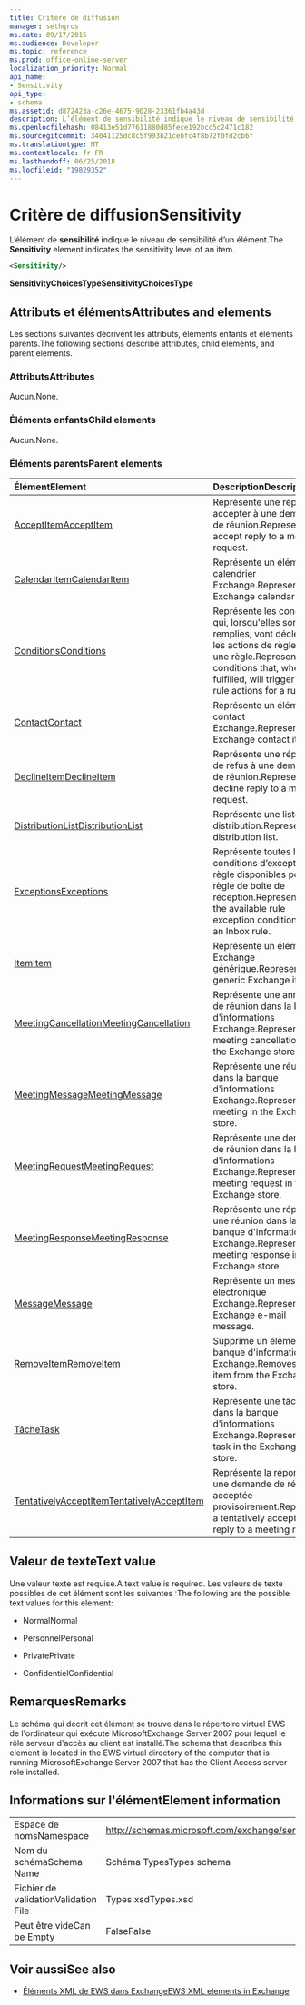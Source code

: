 ```yaml
---
title: Critère de diffusion
manager: sethgros
ms.date: 09/17/2015
ms.audience: Developer
ms.topic: reference
ms.prod: office-online-server
localization_priority: Normal
api_name:
- Sensitivity
api_type:
- schema
ms.assetid: d872423a-c26e-4675-9028-23361fb4a43d
description: L’élément de sensibilité indique le niveau de sensibilité d’un élément.
ms.openlocfilehash: 08413e51d77611880d85fece192bcc5c2471c182
ms.sourcegitcommit: 34041125dc8c5f993b21cebfc4f8b72f0fd2cb6f
ms.translationtype: MT
ms.contentlocale: fr-FR
ms.lasthandoff: 06/25/2018
ms.locfileid: "19829352"
---
```

# <a name="sensitivity"></a><span data-ttu-id="2b8a3-103">Critère de diffusion</span><span class="sxs-lookup"><span data-stu-id="2b8a3-103">Sensitivity</span></span>

<span data-ttu-id="2b8a3-104">L’élément de **sensibilité** indique le niveau de sensibilité d’un élément.</span><span class="sxs-lookup"><span data-stu-id="2b8a3-104">The **Sensitivity** element indicates the sensitivity level of an item.</span></span> 
  
```XML
<Sensitivity/>
```

 <span data-ttu-id="2b8a3-105">**SensitivityChoicesType**</span><span class="sxs-lookup"><span data-stu-id="2b8a3-105">**SensitivityChoicesType**</span></span>
## <a name="attributes-and-elements"></a><span data-ttu-id="2b8a3-106">Attributs et éléments</span><span class="sxs-lookup"><span data-stu-id="2b8a3-106">Attributes and elements</span></span>

<span data-ttu-id="2b8a3-107">Les sections suivantes décrivent les attributs, éléments enfants et éléments parents.</span><span class="sxs-lookup"><span data-stu-id="2b8a3-107">The following sections describe attributes, child elements, and parent elements.</span></span>
  
### <a name="attributes"></a><span data-ttu-id="2b8a3-108">Attributs</span><span class="sxs-lookup"><span data-stu-id="2b8a3-108">Attributes</span></span>

<span data-ttu-id="2b8a3-109">Aucun.</span><span class="sxs-lookup"><span data-stu-id="2b8a3-109">None.</span></span>
  
### <a name="child-elements"></a><span data-ttu-id="2b8a3-110">Éléments enfants</span><span class="sxs-lookup"><span data-stu-id="2b8a3-110">Child elements</span></span>

<span data-ttu-id="2b8a3-111">Aucun.</span><span class="sxs-lookup"><span data-stu-id="2b8a3-111">None.</span></span>
  
### <a name="parent-elements"></a><span data-ttu-id="2b8a3-112">Éléments parents</span><span class="sxs-lookup"><span data-stu-id="2b8a3-112">Parent elements</span></span>

|<span data-ttu-id="2b8a3-113">**Élément**</span><span class="sxs-lookup"><span data-stu-id="2b8a3-113">**Element**</span></span>|<span data-ttu-id="2b8a3-114">**Description**</span><span class="sxs-lookup"><span data-stu-id="2b8a3-114">**Description**</span></span>|
|:-----|:-----|
|[<span data-ttu-id="2b8a3-115">AcceptItem</span><span class="sxs-lookup"><span data-stu-id="2b8a3-115">AcceptItem</span></span>](acceptitem.md) <br/> |<span data-ttu-id="2b8a3-116">Représente une réponse à accepter à une demande de réunion.</span><span class="sxs-lookup"><span data-stu-id="2b8a3-116">Represents an accept reply to a meeting request.</span></span>  <br/> |
|[<span data-ttu-id="2b8a3-117">CalendarItem</span><span class="sxs-lookup"><span data-stu-id="2b8a3-117">CalendarItem</span></span>](calendaritem.md) <br/> |<span data-ttu-id="2b8a3-118">Représente un élément de calendrier Exchange.</span><span class="sxs-lookup"><span data-stu-id="2b8a3-118">Represents an Exchange calendar item.</span></span>  <br/> |
|[<span data-ttu-id="2b8a3-119">Conditions</span><span class="sxs-lookup"><span data-stu-id="2b8a3-119">Conditions</span></span>](conditions.md) <br/> |<span data-ttu-id="2b8a3-120">Représente les conditions qui, lorsqu'elles sont remplies, vont déclencher les actions de règle pour une règle.</span><span class="sxs-lookup"><span data-stu-id="2b8a3-120">Represents the conditions that, when fulfilled, will trigger the rule actions for a rule.</span></span>  <br/> |
|[<span data-ttu-id="2b8a3-121">Contact</span><span class="sxs-lookup"><span data-stu-id="2b8a3-121">Contact</span></span>](contact.md) <br/> |<span data-ttu-id="2b8a3-122">Représente un élément de contact Exchange.</span><span class="sxs-lookup"><span data-stu-id="2b8a3-122">Represents an Exchange contact item.</span></span>  <br/> |
|[<span data-ttu-id="2b8a3-123">DeclineItem</span><span class="sxs-lookup"><span data-stu-id="2b8a3-123">DeclineItem</span></span>](declineitem.md) <br/> |<span data-ttu-id="2b8a3-124">Représente une réponse de refus à une demande de réunion.</span><span class="sxs-lookup"><span data-stu-id="2b8a3-124">Represents a decline reply to a meeting request.</span></span>  <br/> |
|[<span data-ttu-id="2b8a3-125">DistributionList</span><span class="sxs-lookup"><span data-stu-id="2b8a3-125">DistributionList</span></span>](distributionlist.md) <br/> |<span data-ttu-id="2b8a3-126">Représente une liste de distribution.</span><span class="sxs-lookup"><span data-stu-id="2b8a3-126">Represents a distribution list.</span></span>  <br/> |
|[<span data-ttu-id="2b8a3-127">Exceptions</span><span class="sxs-lookup"><span data-stu-id="2b8a3-127">Exceptions</span></span>](exceptions.md) <br/> |<span data-ttu-id="2b8a3-128">Représente toutes les conditions d’exception de règle disponibles pour une règle de boîte de réception.</span><span class="sxs-lookup"><span data-stu-id="2b8a3-128">Represents all the available rule exception conditions for an Inbox rule.</span></span>  <br/> |
|[<span data-ttu-id="2b8a3-129">Item</span><span class="sxs-lookup"><span data-stu-id="2b8a3-129">Item</span></span>](item.md) <br/> |<span data-ttu-id="2b8a3-130">Représente un élément Exchange générique.</span><span class="sxs-lookup"><span data-stu-id="2b8a3-130">Represents a generic Exchange item.</span></span>  <br/> |
|[<span data-ttu-id="2b8a3-131">MeetingCancellation</span><span class="sxs-lookup"><span data-stu-id="2b8a3-131">MeetingCancellation</span></span>](meetingcancellation.md) <br/> |<span data-ttu-id="2b8a3-132">Représente une annulation de réunion dans la banque d'informations Exchange.</span><span class="sxs-lookup"><span data-stu-id="2b8a3-132">Represents a meeting cancellation in the Exchange store.</span></span>  <br/> |
|[<span data-ttu-id="2b8a3-133">MeetingMessage</span><span class="sxs-lookup"><span data-stu-id="2b8a3-133">MeetingMessage</span></span>](meetingmessage.md) <br/> |<span data-ttu-id="2b8a3-134">Représente une réunion dans la banque d'informations Exchange.</span><span class="sxs-lookup"><span data-stu-id="2b8a3-134">Represents a meeting in the Exchange store.</span></span>  <br/> |
|[<span data-ttu-id="2b8a3-135">MeetingRequest</span><span class="sxs-lookup"><span data-stu-id="2b8a3-135">MeetingRequest</span></span>](meetingrequest.md) <br/> |<span data-ttu-id="2b8a3-136">Représente une demande de réunion dans la banque d'informations Exchange.</span><span class="sxs-lookup"><span data-stu-id="2b8a3-136">Represents a meeting request in the Exchange store.</span></span>  <br/> |
|[<span data-ttu-id="2b8a3-137">MeetingResponse</span><span class="sxs-lookup"><span data-stu-id="2b8a3-137">MeetingResponse</span></span>](meetingresponse.md) <br/> |<span data-ttu-id="2b8a3-138">Représente une réponse à une réunion dans la banque d'informations Exchange.</span><span class="sxs-lookup"><span data-stu-id="2b8a3-138">Represents a meeting response in the Exchange store.</span></span>  <br/> |
|[<span data-ttu-id="2b8a3-139">Message</span><span class="sxs-lookup"><span data-stu-id="2b8a3-139">Message</span></span>](message-ex15websvcsotherref.md) <br/> |<span data-ttu-id="2b8a3-140">Représente un message électronique Exchange.</span><span class="sxs-lookup"><span data-stu-id="2b8a3-140">Represents an Exchange e-mail message.</span></span>  <br/> |
|[<span data-ttu-id="2b8a3-141">RemoveItem</span><span class="sxs-lookup"><span data-stu-id="2b8a3-141">RemoveItem</span></span>](removeitem.md) <br/> |<span data-ttu-id="2b8a3-142">Supprime un élément de la banque d'informations Exchange.</span><span class="sxs-lookup"><span data-stu-id="2b8a3-142">Removes an item from the Exchange store.</span></span>  <br/> |
|[<span data-ttu-id="2b8a3-143">Tâche</span><span class="sxs-lookup"><span data-stu-id="2b8a3-143">Task</span></span>](task.md) <br/> |<span data-ttu-id="2b8a3-144">Représente une tâche dans la banque d'informations Exchange.</span><span class="sxs-lookup"><span data-stu-id="2b8a3-144">Represents a task in the Exchange store.</span></span>  <br/> |
|[<span data-ttu-id="2b8a3-145">TentativelyAcceptItem</span><span class="sxs-lookup"><span data-stu-id="2b8a3-145">TentativelyAcceptItem</span></span>](tentativelyacceptitem.md) <br/> |<span data-ttu-id="2b8a3-146">Représente la réponse à une demande de réunion acceptée provisoirement.</span><span class="sxs-lookup"><span data-stu-id="2b8a3-146">Represents a tentatively accepted reply to a meeting request.</span></span>  <br/> |
   
## <a name="text-value"></a><span data-ttu-id="2b8a3-147">Valeur de texte</span><span class="sxs-lookup"><span data-stu-id="2b8a3-147">Text value</span></span>

<span data-ttu-id="2b8a3-148">Une valeur texte est requise.</span><span class="sxs-lookup"><span data-stu-id="2b8a3-148">A text value is required.</span></span> <span data-ttu-id="2b8a3-149">Les valeurs de texte possibles de cet élément sont les suivantes :</span><span class="sxs-lookup"><span data-stu-id="2b8a3-149">The following are the possible text values for this element:</span></span>
  
- <span data-ttu-id="2b8a3-150">Normal</span><span class="sxs-lookup"><span data-stu-id="2b8a3-150">Normal</span></span>
    
- <span data-ttu-id="2b8a3-151">Personnel</span><span class="sxs-lookup"><span data-stu-id="2b8a3-151">Personal</span></span>
    
- <span data-ttu-id="2b8a3-152">Private</span><span class="sxs-lookup"><span data-stu-id="2b8a3-152">Private</span></span>
    
- <span data-ttu-id="2b8a3-153">Confidentiel</span><span class="sxs-lookup"><span data-stu-id="2b8a3-153">Confidential</span></span>
    
## <a name="remarks"></a><span data-ttu-id="2b8a3-154">Remarques</span><span class="sxs-lookup"><span data-stu-id="2b8a3-154">Remarks</span></span>

<span data-ttu-id="2b8a3-155">Le schéma qui décrit cet élément se trouve dans le répertoire virtuel EWS de l'ordinateur qui exécute MicrosoftExchange Server 2007 pour lequel le rôle serveur d'accès au client est installé.</span><span class="sxs-lookup"><span data-stu-id="2b8a3-155">The schema that describes this element is located in the EWS virtual directory of the computer that is running MicrosoftExchange Server 2007 that has the Client Access server role installed.</span></span>
  
## <a name="element-information"></a><span data-ttu-id="2b8a3-156">Informations sur l'élément</span><span class="sxs-lookup"><span data-stu-id="2b8a3-156">Element information</span></span>

|||
|:-----|:-----|
|<span data-ttu-id="2b8a3-157">Espace de noms</span><span class="sxs-lookup"><span data-stu-id="2b8a3-157">Namespace</span></span>  <br/> |http://schemas.microsoft.com/exchange/services/2006/types  <br/> |
|<span data-ttu-id="2b8a3-158">Nom du schéma</span><span class="sxs-lookup"><span data-stu-id="2b8a3-158">Schema Name</span></span>  <br/> |<span data-ttu-id="2b8a3-159">Schéma Types</span><span class="sxs-lookup"><span data-stu-id="2b8a3-159">Types schema</span></span>  <br/> |
|<span data-ttu-id="2b8a3-160">Fichier de validation</span><span class="sxs-lookup"><span data-stu-id="2b8a3-160">Validation File</span></span>  <br/> |<span data-ttu-id="2b8a3-161">Types.xsd</span><span class="sxs-lookup"><span data-stu-id="2b8a3-161">Types.xsd</span></span>  <br/> |
|<span data-ttu-id="2b8a3-162">Peut être vide</span><span class="sxs-lookup"><span data-stu-id="2b8a3-162">Can be Empty</span></span>  <br/> |<span data-ttu-id="2b8a3-163">False</span><span class="sxs-lookup"><span data-stu-id="2b8a3-163">False</span></span>  <br/> |
   
## <a name="see-also"></a><span data-ttu-id="2b8a3-164">Voir aussi</span><span class="sxs-lookup"><span data-stu-id="2b8a3-164">See also</span></span>



- [<span data-ttu-id="2b8a3-165">Éléments XML de EWS dans Exchange</span><span class="sxs-lookup"><span data-stu-id="2b8a3-165">EWS XML elements in Exchange</span></span>](ews-xml-elements-in-exchange.md)


